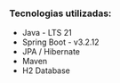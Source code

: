 ### Tecnologias utilizadas:
  - Java - LTS 21
  - Spring Boot - v3.2.12
  - JPA / Hibernate
  - Maven
  - H2 Database
